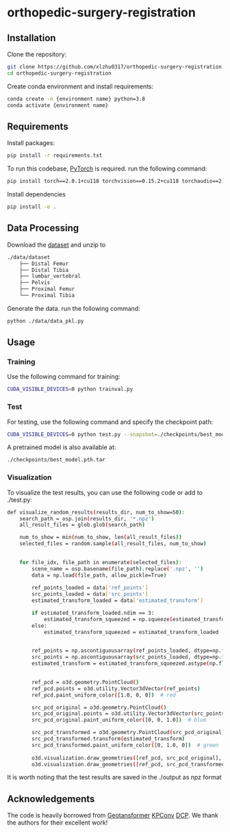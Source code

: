 # orthopedic-surgery-registration


## Installation
Clone the repository:

```bash
git clone https://github.com/xlzhu0317/orthopedic-surgery-registration.git
cd orthopedic-surgery-registration
```

Create conda environment and install requirements:

```bash
conda create -n {environment name} python=3.8
conda activate {environment name}
```

## Requirements
Install packages:

```bash
pip install -r requirements.txt
```
To run this codebase, [PyTorch](https://pytorch.org/get-started/locally/) is required. run the following command:

```bash
pip install torch==2.0.1+cu118 torchvision==0.15.2+cu118 torchaudio==2.0.2 --index-url https://download.pytorch.org/whl/cu118
```

Install dependencies

```bash
pip install -e .
```


## Data Processing
Download the [dataset](https://drive.google.com/file/d/1M60cFOJw9aDcpTlzWQqfKRFkdXTW2zSu/view?usp=sharing) and unzip to

```bash
./data/dataset
    ├── Distal Femur
    ├── Distal Tibia
    ├── lumbar_vertebral
    ├── Pelvis
    ├── Proximal Femur
    └── Proximal Tibia

```

Generate the data. run the following command:

```bash
python ./data/data_pkl.py
```


## Usage

### Training
Use the following command for training:

```bash
CUDA_VISIBLE_DEVICES=0 python trainval.py
```

### Test
For testing, use the following command and specify the checkpoint path:
```bash
CUDA_VISIBLE_DEVICES=0 python test.py --snapshot=./checkpoints/best_model.pth.tar --benchmark=test
```
A pretrained model is also available at:

```bash
./checkpoints/best_model.pth.tar
```

### Visualization

To visualize the test results, you can use the following code or add to ./test.py: 

```bash
def visualize_random_results(results_dir, num_to_show=50):
    search_path = osp.join(results_dir, '*.npz')
    all_result_files = glob.glob(search_path)

    num_to_show = min(num_to_show, len(all_result_files))
    selected_files = random.sample(all_result_files, num_to_show)
    

    for file_idx, file_path in enumerate(selected_files):
        scene_name = osp.basename(file_path).replace('.npz', '')
        data = np.load(file_path, allow_pickle=True)
        
        ref_points_loaded = data['ref_points']
        src_points_loaded = data['src_points']
        estimated_transform_loaded = data['estimated_transform']

        if estimated_transform_loaded.ndim == 3:
            estimated_transform_squeezed = np.squeeze(estimated_transform_loaded, axis=0)
        else:
            estimated_transform_squeezed = estimated_transform_loaded

        
        ref_points = np.ascontiguousarray(ref_points_loaded, dtype=np.float64)
        src_points = np.ascontiguousarray(src_points_loaded, dtype=np.float64)
        estimated_transform = estimated_transform_squeezed.astype(np.float64)

        
        ref_pcd = o3d.geometry.PointCloud()
        ref_pcd.points = o3d.utility.Vector3dVector(ref_points)
        ref_pcd.paint_uniform_color([1.0, 0, 0])  # red

        src_pcd_original = o3d.geometry.PointCloud()
        src_pcd_original.points = o3d.utility.Vector3dVector(src_points)
        src_pcd_original.paint_uniform_color([0, 0, 1.0])  # blue

        src_pcd_transformed = o3d.geometry.PointCloud(src_pcd_original)
        src_pcd_transformed.transform(estimated_transform)
        src_pcd_transformed.paint_uniform_color([0, 1.0, 0])  # green
        
        o3d.visualization.draw_geometries([ref_pcd, src_pcd_original], window_name=f"Before - {scene_name}")
        o3d.visualization.draw_geometries([ref_pcd, src_pcd_transformed], window_name=f"After - {scene_name}")     
```

It is worth noting that the test results are saved in the ./output as npz format

## Acknowledgements

The code is heavily borrowed from [Geotansformer](https://github.com/qinzheng93/GeoTransformer) [KPConv](https://github.com/HuguesTHOMAS/KPConv-PyTorch) [DCP](https://github.com/WangYueFt/dcp/blob/master/model.py).
We thank the authors for their excellent work!
